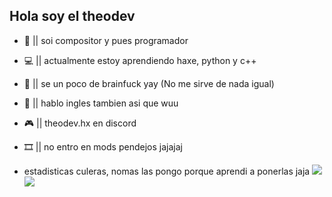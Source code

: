 ## Hola soy el theodev

- 👋 || soi compositor y pues programador
- 💻 || actualmente estoy aprendiendo haxe, python y c++
- 👀 || se un poco de brainfuck yay (No me sirve de nada igual)
- 🎨 || hablo ingles tambien asi que wuu
- 🎮 || theodev.hx en discord
- 🎞  || no entro en mods pendejos jajajaj

- estadisticas culeras, nomas las pongo porque aprendi a ponerlas jaja
![](https://github-readme-stats.vercel.app/api?username=TheoDevelops&show_icons=true&theme=nord)
![](https://github-readme-stats.vercel.app/api/top-langs/?username=TheoDevelops&layout=compact&show_icons=true&theme=nord)

